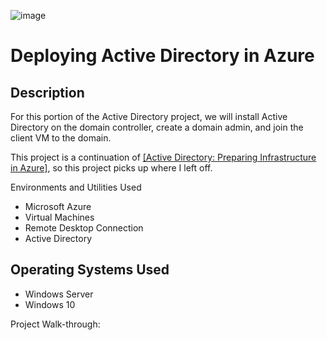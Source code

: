 ![image](https://github.com/user-attachments/assets/71dc699e-4564-4e32-9a99-be54d167b1b1)
 
# Deploying Active Directory in Azure

## Description

For this portion of the Active Directory project, we will install Active Directory on the domain controller, create a domain admin, and join the client VM to the domain.

This project is a continuation of [[Active Directory: Preparing Infrastructure in Azure]](https://github.com/naamak01/AD_Preparing_Active_Directory_In_Azure), so this project picks up where I left off.


Environments and Utilities Used
* Microsoft Azure
* Virtual Machines
* Remote Desktop Connection
* Active Directory

## Operating Systems Used
* Windows Server
* Windows 10

Project Walk-through:

